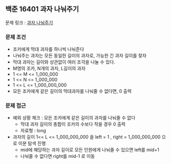 ## 백준 16401 과자 나눠주기

문제 링크 : [과자 나눠주기](https://www.acmicpc.net/problem/16401)

### 문제 조건

- 조카에게 막대 과자를 하나씩 나눠준다
- 나눠주는 과자는 모든 동일한 길이의 과자로, 가능한 긴 과자 길이를 찾자
- 막대 과자는 길이와 상관없이 여러 조각을 나눌 수 있다.
- M명의 조카, N개의 과자, L길이의 과자
- 1 <= M <= 1_000_000
- 1 <= N <= 1_000_000
- 1 <= L <= 1_000_000_000
- 모든 조카에게 같은 길이의 막대과자를 나눠줄 수 없다면, 0 출력

### 문제 접근

- 예외 상황 체크 : 모든 조카에게 같은 길이의 과자를 나눠줄 수 없다
    - 막대 과자 길이의 총합이 조카의 수보다 작을 경우 0 출력
    - 자료형 : long
- 과자의 길이 1<= L <= 1_000_000_000 을 left = 1 , right = 1_000_000_000 으로 이분 탐색 진행
  - mid에 해당하는 과자 길이로 모든 인원에게 나눠줄 수 있으면 left를 mid+1 
  - 나눠줄 수 없다면 right를 mid-1 로 이동